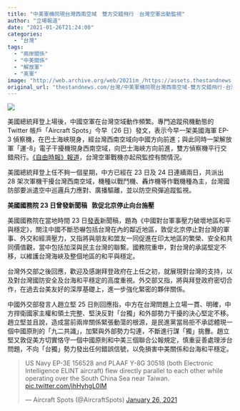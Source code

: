 ```yaml
---
title: "中美軍機同現台灣西南空域　雙方交錯飛行　台灣空軍出動監視"
author: "立場報道"
date: "2021-01-26T21:24:00"
categories:
  - "台灣"
tags:
  - "兩岸關係"
  - "中美關係"
  - "解放軍"
  - "美軍"
image: "http://web.archive.org/web/2021im_/https://assets.thestandnews.com/media/photos/E4B8ADE7BE8EE8BB8DE6A99F_BH8ht_BljR5cy.png"
original_url: "thestandnews.com/台灣/中美軍機同現台灣西南空域-雙方交錯飛行-台灣空軍出動監視"
---
```

![](http://web.archive.org/web/2021im_/https://assets.thestandnews.com/media/photos/E4B8ADE7BE8EE8BB8DE6A99F_BH8ht_BljR5cy.png)

美國總統拜登上場後，中國空軍在台灣空域動作頻繁。專門追蹤飛機動態的 Twitter 帳戶「Aircraft Spots」今早（26 日）發文，表示今早一架美國海軍 EP-3 偵察機，在巴士海峽現身，經台灣西南空域向中國方向前進；與此同時一架解放軍「運-8」電子干擾機現身西南空域，向巴士海峽方向前進，雙方偵察機平行交錯飛行。[《自由時報》報道](http://web.archive.org/web/20211229092325/https://news.ltn.com.tw/news/world/breakingnews/3422526)，台灣空軍戰機亦起飛監控有關情況。

美國總統拜登上任不夠一個星期，中方已經在 23 日及 24 日連續兩日，共派出 28 架次軍機干擾台灣西南空域，機種以戰鬥機、轟炸機等作戰機種為主，台灣國防部要派遣空中巡邏兵力應對、廣播驅離，並以防空飛彈追蹤監視。

**美國國務院 23 日曾發新聞稿   敦促北京停止向台施壓**

美國國務院在當地時間 23 日[發表](../../international/美國務院-關注中國恐嚇台灣等地-籲停止對台施壓-重申助台保自衛能力/)新聞稿，題為《中國對台軍事壓力破壞地區和平與穩定》，關注中國不斷恐嚇包括台灣在內的鄰近地區，敦促北京停止對台灣的軍事、外交和經濟壓力，又指將與朋友和盟友一同促進在印太地區的繁榮、安全和共同價值觀，當中包括加深與民主台灣的聯繫。國務院重申，對台灣的承諾堅定不移，以維護台灣海峽及整個地區的和平與穩定。

台灣外交部之後回應，歡迎及感謝拜登政府在上任之初，就展現對台灣的支持，以及對台灣國防安全及台海和平穩定的高度重視。外交部又指，將與拜登政府密切合作，在過去台美友好的深厚基礎上，進一步強化緊密的夥伴關係。

中國外交部發言人趙立堅 25 日則回應指，中方在台灣問題上立場一貫、明確，中方捍衛國家主權和領土完整、堅決反對「台獨」和外部勢力干擾的決心堅定不移。趙立堅並且說，造成當前兩岸關係緊張動蕩的根源，是民進黨當局拒不承認體現一個中國原則的「九二共識」，加緊與外部勢力勾連，不斷進行謀「獨」挑釁。趙立堅又敦促美方切實恪守一個中國原則和中美三個聯合公報規定，慎重妥善處理涉台問題，不向「台獨」勢力發出任何錯誤信號，以免損害中美關係和台海和平穩定。

> US Navy EP-3E 156528 and PLAAF Y-8G 30518 (both Electronic Intelligence ELINT aircraft) flew directly parallel to each other while operating over the South China Sea near Taiwan. [pic.twitter.com/jhHyhgL0lM](http://web.archive.org/web/20211229092325/https://t.co/jhHyhgL0lM)
> 
> — Aircraft Spots (@AircraftSpots) [January 26, 2021](http://web.archive.org/web/20211229092325/https://twitter.com/AircraftSpots/status/1353901487961722882?ref_src=twsrc%5Etfw)
